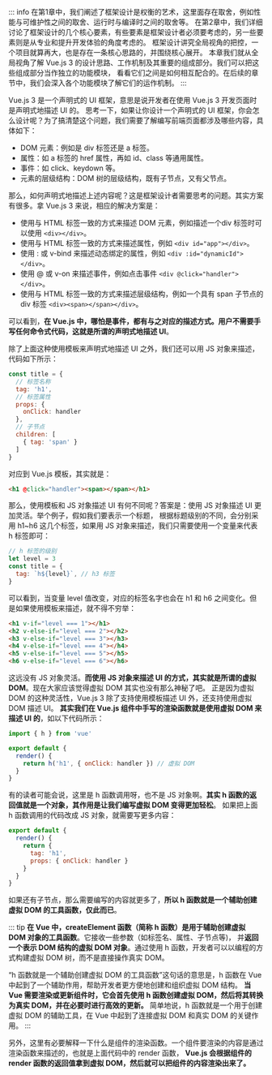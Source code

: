 ::: info
在第1章中，我们阐述了框架设计是权衡的艺术，这里面存在取舍，例如性能与可维护性之间的取舍、运行时与编译时之间的取舍等。
在第2章中，我们详细讨论了框架设计的几个核心要素，有些要素是框架设计者必须要考虑的，另一些要素则是从专业和提升开发体验的角度考虑的。
框架设计讲究全局视角的把控，一个项目就算再大，也是存在一条核心思路的，并围绕核心展开。
本章我们就从全局视角了解 Vue.js 3 的设计思路、工作机制及其重要的组成部分。我们可以把这些组成部分当作独立的功能模块，
看看它们之间是如何相互配合的。在后续的章节中，我们会深入各个功能模块了解它们的运作机制。
:::

Vue.js 3 是一个声明式的 UI 框架，意思是说开发者在使用 Vue.js 3 开发页面时是声明式地描述 UI 的。
思考一下，如果让你设计一个声明式的 UI 框架，你会怎么设计呢？为了搞清楚这个问题，我们需要了解编写前端页面都涉及哪些内容，具体如下：

- DOM 元素：例如是 div 标签还是 a 标签。
- 属性：如 a 标签的 href 属性，再如 id、class 等通用属性。
- 事件：如 click、keydown 等。
- 元素的层级结构：DOM 树的层级结构，既有子节点，又有父节点。

那么，如何声明式地描述上述内容呢？这是框架设计者需要思考的问题。其实方案有很多。拿 Vue.js 3 来说，相应的解决方案是：

- 使用与 HTML 标签一致的方式来描述 DOM 元素，例如描述一个div 标签时可以使用 `<div></div>`。
- 使用与 HTML 标签一致的方式来描述属性，例如 `<div id="app"></div>`。 
- 使用 : 或 v-bind 来描述动态绑定的属性，例如 `<div :id="dynamicId"></div>`。
- 使用 @ 或 v-on 来描述事件，例如点击事件 `<div @click="handler"></div>`。
- 使用与 HTML 标签一致的方式来描述层级结构，例如一个具有 span 子节点的 div 标签 `<div><span></span></div>`。

可以看到，**在 Vue.js 中，哪怕是事件，都有与之对应的描述方式。用户不需要手写任何命令式代码，这就是所谓的声明式地描述 UI**。

除了上面这种使用模板来声明式地描述 UI 之外，我们还可以用 JS 对象来描述，代码如下所示：

```js
const title = {
  // 标签名称
  tag: 'h1',
  // 标签属性
  props: {
    onClick: handler
  },
  // 子节点
  children: [
    { tag: 'span' }
  ]
}
```

对应到 Vue.js 模板，其实就是：

```html
<h1 @click="handler"><span></span></h1>
```

那么，使用模板和 JS 对象描述 UI 有何不同呢？答案是：使用 JS 对象描述 UI 更加灵活。举个例子，假如我们要表示一个标题，
根据标题级别的不同，会分别采用 h1~h6 这几个标签，如果用 JS 对象来描述，我们只需要使用一个变量来代表 h 标签即可：

```js
// h 标签的级别
let level = 3
const title = {
  tag: `h${level}`, // h3 标签
}
```

可以看到，当变量 level 值改变，对应的标签名字也会在 h1 和 h6 之间变化。但是如果使用模板来描述，就不得不穷举：

```html
<h1 v-if="level === 1"></h1>
<h2 v-else-if="level === 2"></h2>
<h3 v-else-if="level === 3"></h3>
<h4 v-else-if="level === 4"></h4>
<h5 v-else-if="level === 5"></h5>
<h6 v-else-if="level === 6"></h6>
```

这远没有 JS 对象灵活。**而使用 JS 对象来描述 UI 的方式，其实就是所谓的虚拟 DOM**。现在大家应该觉得虚拟 DOM 其实也没有那么神秘了吧。
正是因为虚拟 DOM 的这种灵活性，Vue.js 3 除了支持使用模板描述 UI 外，还支持使用虚拟 DOM 描述 UI。
**其实我们在 Vue.js 组件中手写的渲染函数就是使用虚拟 DOM 来描述 UI 的**，如以下代码所示：

```js
import { h } from 'vue'

export default {
  render() {
    return h('h1', { onClick: handler }) // 虚拟 DOM
  }
}
```

有的读者可能会说，这里是 h 函数调用呀，也不是 JS 对象啊。**其实 h 函数的返回值就是一个对象，其作用是让我们编写虚拟 DOM 变得更加轻松**。
如果把上面 h 函数调用的代码改成 JS 对象，就需要写更多内容：

```js
export default {
  render() {
    return {
      tag: 'h1',
      props: { onClick: handler }
    }
  }
}
```

如果还有子节点，那么需要编写的内容就更多了，**所以 h 函数就是一个辅助创建虚拟 DOM 的工具函数，仅此而已**。

::: tip
**在 Vue 中，createElement 函数（简称 h 函数）是用于辅助创建虚拟 DOM 对象的工具函数**。它接收一些参数（如标签名、属性、子节点等)，
并**返回一个表示 DOM 结构的虚拟 DOM 对象**。通过使用 h 函数，开发者可以以编程的方式构建虚拟 DOM 树，而不是直接操作真实 DOM。

“h 函数就是一个辅助创建虚拟 DOM 的工具函数”这句话的意思是，h 函数在 Vue 中起到了一个辅助作用，帮助开发者更方便地创建和组织虚拟 DOM 结构。
**当 Vue 需要渲染或更新组件时，它会首先使用 h 函数创建虚拟 DOM，然后将其转换为真实 DOM，并在必要时进行高效的更新。**
简单地说，h 函数就是一个用于创建虚拟 DOM 的辅助工具，在 Vue 中起到了连接虚拟 DOM 和真实 DOM 的关键作用。
:::

另外，这里有必要解释一下什么是组件的渲染函数。一个组件要渲染的内容是通过渲染函数来描述的，也就是上面代码中的 render 函数，
**Vue.js 会根据组件的 render 函数的返回值拿到虚拟 DOM，然后就可以把组件的内容渲染出来了。**

